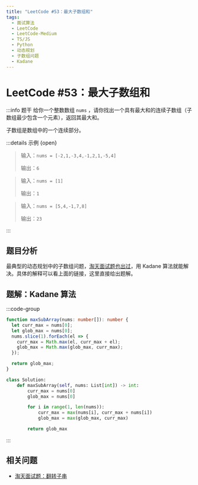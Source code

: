 ```yaml
---
title: "LeetCode #53：最大子数组和"
tags:
  - 面试算法
  - LeetCode
  - LeetCode-Medium
  - TS/JS
  - Python
  - 动态规划
  - 子数组问题
  - Kadane
---
```


# LeetCode #53：最大子数组和

:::info 题干
给你一个整数数组 `nums` ，请你找出一个具有最大和的连续子数组（子数组最少包含一个元素），返回其最大和。

子数组是数组中的一个连续部分。

:::details 示例 {open}

> 输入：`nums = [-2,1,-3,4,-1,2,1,-5,4]`
>
> 输出：`6`

> 输入：`nums = [1]`
>
> 输出：`1`

> 输入：`nums = [5,4,-1,7,8]`
>
> 输出：`23`

:::

## 题目分析

最典型的动态规划中的子数组问题，[淘天面试题也出过](../misc/tianmao-interview-000)，用 Kadane 算法就能解决。具体的解释可以看上面的链接，这里直接给出题解。

## 题解：Kadane 算法

:::code-group

```ts [TypeScript]
function maxSubArray(nums: number[]): number {
  let curr_max = nums[0];
  let glob_max = nums[0];
  nums.slice(1).forEach(el => {
    curr_max = Math.max(el, curr_max + el);
    glob_max = Math.max(glob_max, curr_max);
  });

  return glob_max;
}
```

```python [Python]
class Solution:
    def maxSubArray(self, nums: List[int]) -> int:
        curr_max = nums[0]
        glob_max = nums[0]

        for i in range(1, len(nums)):
            curr_max = max(nums[i], curr_max + nums[i])
            glob_max = max(glob_max, curr_max)

        return glob_max

```

:::

## 相关问题

- [淘天面试题：翻转子串](../misc/tianmao-interview-000)
